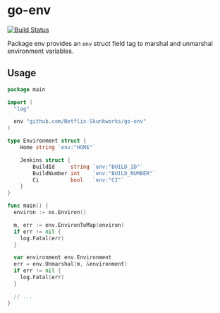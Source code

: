 # go-env

[![Build Status](https://travis-ci.com/Netflix-Skunkworks/go-env.svg?token=qVsub6qcmXEV63K5Cykm&branch=master)](https://travis-ci.com/Netflix-Skunkworks/go-env)

Package env provides an `env` struct field tag to marshal and unmarshal environment variables.

## Usage

```go
package main

import (
  "log"

  env "github.com/Netflix-Skunkworks/go-env"
)

type Environment struct {
	Home string `env:"HOME"`

	Jenkins struct {
		BuildId     string `env:"BUILD_ID"`
		BuildNumber int    `env:"BUILD_NUMBER"`
		Ci          bool   `env:"CI"`
	}
}

func main() {
  environ := os.Environ()

  m, err := env.EnvironToMap(environ)
  if err != nil {
    log.Fatal(err)
  }

  var environment env.Environment
  err = env.Unmarshal(m, &environment)
  if err != nil {
    log.Fatal(err)
  }

  // ...
}
```
